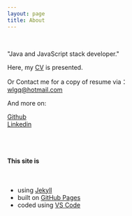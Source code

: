 ```yaml
---
layout: page
title: About
---
```

<br>

<p class="message">
"Java and JavaScript stack developer."
</p>

Here, my <a href="{{ site.baseUrl }}/cv.html" target="_blank">CV</a> is presented.

Or Contact me for a copy of resume via：<br />
[wlgq@hotmail.com](mailto:wlgq@hotmail.com)

And more on:

<a href="https://github.com/shuson" target="_blank"><i class="fa fa-github-alt"></i> Github</a>
<br />
<a href="https://www.linkedin.com/in/shuson" target="_blank"><i class="fa fa-linkedin-square"></i> Linkedin</a>

<br><br>

#### This site is 
<br>

* using <a href="http://jekyllrb.com" target="_blank">Jekyll</a>
* built on <a href="https://pages.github.com" target="_blank">GitHub Pages</a>
* coded using <a href="https://code.visualstudio.com/" target="_blank">VS Code</a>

<br>
<br>

